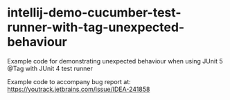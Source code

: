 # intellij-demo-cucumber-test-runner-with-tag-unexpected-behaviour
Example code for demonstrating unexpected behaviour when using JUnit 5 @Tag with JUnit 4 test runner

Example code to accompany bug report at: https://youtrack.jetbrains.com/issue/IDEA-241858